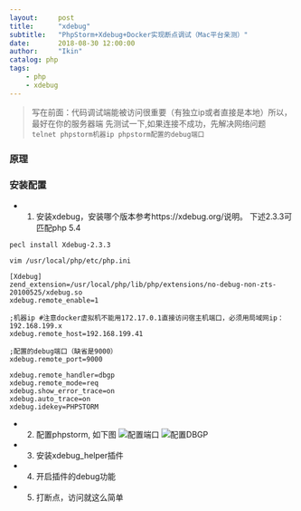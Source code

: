 ```yaml
---
layout:     post
title:      "xdebug"
subtitle:   "PhpStorm+Xdebug+Docker实现断点调试（Mac平台亲测）"
date:       2018-08-30 12:00:00
author:     "Ikin"
catalog: php
tags:
    - php
    - xdebug
---
```


> 写在前面：代码调试端能被访问很重要（有独立ip或者直接是本地）所以，最好在你的服务器端 先测试一下,如果连接不成功，先解决网络问题  
`telnet phpstorm机器ip phpstorm配置的debug端口`
### 原理
### 安装配置

* 1. 安装xdebug，安装哪个版本参考https://xdebug.org/说明。 下述2.3.3可匹配php 5.4    

```
pecl install Xdebug-2.3.3 

vim /usr/local/php/etc/php.ini

[Xdebug]
zend_extension=/usr/local/php/lib/php/extensions/no-debug-non-zts-20100525/xdebug.so
xdebug.remote_enable=1

;机器ip #注意docker虚拟机不能用172.17.0.1直接访问宿主机端口，必须用局域网ip：192.168.199.x
xdebug.remote_host=192.168.199.41

;配置的debug端口（缺省是9000）
xdebug.remote_port=9000

xdebug.remote_handler=dbgp
xdebug.remote_mode=req
xdebug.show_error_trace=on
xdebug.auto_trace=on
xdebug.idekey=PHPSTORM

```

* 2. 配置phpstorm, 如下图
![配置端口](https://upload-images.jianshu.io/upload_images/752480-ed368fad3d946130..jpg?imageMogr2/auto-orient/strip%7CimageView2/2/w/1000/format/webp)
![配置DBGP](https://upload-images.jianshu.io/upload_images/752480-3e0bd1e70a415519..jpg?imageMogr2/auto-orient/strip%7CimageView2/2/w/1000/format/webp)

* 3. 安装xdebug_helper插件

* 4. 开启插件的debug功能

* 5. 打断点，访问就这么简单
